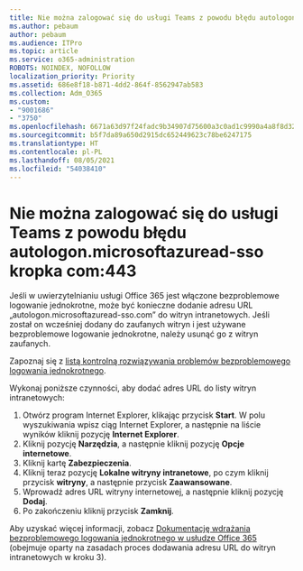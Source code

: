 ```yaml
---
title: Nie można zalogować się do usługi Teams z powodu błędu autologon.microsoftazuread-sso.com:443
ms.author: pebaum
author: pebaum
ms.audience: ITPro
ms.topic: article
ms.service: o365-administration
ROBOTS: NOINDEX, NOFOLLOW
localization_priority: Priority
ms.assetid: 686e8f18-b871-4dd2-864f-8562947ab583
ms.collection: Adm_O365
ms.custom:
- "9001686"
- "3750"
ms.openlocfilehash: 6671a63d97f24fadc9b34907d75600a3c0ad1c9990a4a8f8d32034c11e8a952e
ms.sourcegitcommit: b5f7da89a650d2915dc652449623c78be6247175
ms.translationtype: HT
ms.contentlocale: pl-PL
ms.lasthandoff: 08/05/2021
ms.locfileid: "54038410"
---
```

# <a name="unable-to-log-into-teams-due-to-error-autologonmicrosoftazuread-sso-dot-com443"></a>Nie można zalogować się do usługi Teams z powodu błędu autologon.microsoftazuread-sso kropka com:443

Jeśli w uwierzytelnianiu usługi Office 365 jest włączone bezproblemowe logowanie jednokrotne, może być konieczne dodanie adresu URL „autologon.microsoftazuread-sso.com” do witryn intranetowych.  Jeśli został on wcześniej dodany do zaufanych witryn i jest używane bezproblemowe logowanie jednokrotne, należy usunąć go z witryn zaufanych.

Zapoznaj się z [listą kontrolną rozwiązywania problemów bezproblemowego logowania jednokrotnego](https://docs.microsoft.com/azure/active-directory/hybrid/tshoot-connect-sso#troubleshooting-checklist).

Wykonaj poniższe czynności, aby dodać adres URL do listy witryn intranetowych:

1. Otwórz program Internet Explorer, klikając przycisk **Start**. W polu wyszukiwania wpisz ciąg Internet Explorer, a następnie na liście wyników kliknij pozycję **Internet Explorer**.
2. Kliknij pozycję **Narzędzia**, a następnie kliknij pozycję **Opcje internetowe**.
3. Kliknij kartę **Zabezpieczenia**.
4. Kliknij teraz pozycję **Lokalne witryny intranetowe**, po czym kliknij przycisk **witryny**, a następnie przycisk **Zaawansowane**.
5. Wprowadź adres URL witryny internetowej, a następnie kliknij pozycję **Dodaj**.
6. Po zakończeniu kliknij przycisk **Zamknij**.

Aby uzyskać więcej informacji, zobacz [Dokumentację wdrażania bezproblemowego logowania jednokrotnego w usłudze Office 365](https://docs.microsoft.com/azure/active-directory/hybrid/how-to-connect-sso-quick-start) (obejmuje oparty na zasadach proces dodawania adresu URL do witryn intranetowych w kroku 3).
